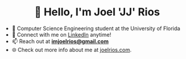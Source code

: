 <h1 align="center"> 👋 Hello, I'm Joel 'JJ' Rios </h1>

- 🏫    Computer Science Engineering student at the University of Florida 
- 💬    Connect with me on <a href="https://www.linkedin.com/in/imjoelrios/" target="_blank">LinkedIn</a> anytime!
- 📫    Reach out at **imjoelrios@gmail.com** 
- 🌐    Check out more info about me at <a href="http://joelrios.com/" target="_blank">joelrios.com</a>. 

<!-- 
<p align="left"> 
  <img src="https://img.icons8.com/color/50/000000/typescript.png"/>
  <img src="https://img.icons8.com/color/50/000000/javascript--v1.png"/>
  <img src="https://img.icons8.com/color/50/000000/python--v1.png"/>
  <img src="https://img.icons8.com/color/50/000000/c-plus-plus-logo.png"/>
  <img src="https://img.icons8.com/color/50/000000/java-coffee-cup-logo--v1.png"/>

  <img src="https://img.icons8.com/fluency/50/000000/docker.png" width="40" height="40"/>
  <img src="https://img.icons8.com/color/50/000000/kubernetes.png"/>
  <img src="https://img.icons8.com/color/50/000000/azure-1.png"/>
  <img src="https://img.icons8.com/color/50/000000/firebase.png"/>

  <img src="https://img.icons8.com/color/50/000000/react-native.png"/>
  <img src="https://img.icons8.com/color/50/000000/nodejs.png"/>
  <img src="https://img.icons8.com/color/50/000000/mongodb.png"/>
  <img src="https://img.icons8.com/color/50/000000/html-5--v1.png"/>
  <img src="https://img.icons8.com/color/50/000000/css3.png"/>

  <img src="https://img.icons8.com/color/50/000000/npm.png"/>
  <img src="https://img.icons8.com/color/50/000000/git.png"/>
  <img src="https://img.icons8.com/color/50/000000/figma--v1.png"/>
</p>

#### Languages and Tools:
<p align="left"> 
  <img title="Python" align="left" src="https://www.vectorlogo.zone/logos/python/python-icon.svg" alt="python" width="40" height="40"/>
  <img title="C++" align="left" src="https://upload.wikimedia.org/wikipedia/commons/1/18/ISO_C%2B%2B_Logo.svg" alt="C++" width="40" height="40"/> 
  <img title="Java" align="left" src="https://raw.githubusercontent.com/devicons/devicon/master/icons/java/java-original.svg" alt="java" width="40" height="40"/> 
  <img title="Mongo" align="left" src="https://www.vectorlogo.zone/logos/mongodb/mongodb-icon.svg" alt="Mongo" width="40" height="40"/>
  <img title="React" align="left" src="https://www.vectorlogo.zone/logos/reactjs/reactjs-icon.svg" alt="React" width="40" height="40"/>
  <img title="mySQL" align="left" src="https://raw.githubusercontent.com/devicons/devicon/40cd6bc89a299dc50ac289f8e3b071d0dff49d9c/icons/mysql/mysql-original.svg" alt="mySQL" width="40" height="40"/> 
  <img title="JavaScript" align="left" src="https://www.vectorlogo.zone/logos/javascript/javascript-icon.svg" alt="javascript" width="40" height="40"/> 
  <img title="C#" align="left" src="https://raw.githubusercontent.com/devicons/devicon/40cd6bc89a299dc50ac289f8e3b071d0dff49d9c/icons/csharp/csharp-original.svg" alt="c#" width="40" height="40"/> 
  <img title="Bash" align="left" src="https://www.vectorlogo.zone/logos/gnu_bash/gnu_bash-icon.svg" alt="bash" width="40" height="40"/> 
  <img title="Linux" align="left" src="https://raw.githubusercontent.com/devicons/devicon/40cd6bc89a299dc50ac289f8e3b071d0dff49d9c/icons/linux/linux-original.svg" alt="linux" width="40" height="40"/> 
  <img title="Debian" align="left" src="https://raw.githubusercontent.com/devicons/devicon/40cd6bc89a299dc50ac289f8e3b071d0dff49d9c/icons/debian/debian-original.svg" alt="bash" width="40" height="40"/> 
  <img title="Tensorflow" align="left" src="https://www.vectorlogo.zone/logos/tensorflow/tensorflow-icon.svg" alt="tensorflow" width="40" height="40"/> 
   <img title="Pytorch" align="left" src="https://www.vectorlogo.zone/logos/pytorch/pytorch-icon.svg" alt="pytorch" width="40" height="40"/> 
  <img title="OpenCV" align="left" src="https://www.vectorlogo.zone/logos/opencv/opencv-icon.svg" alt="opencv" width="40" height="40"/> 
</p> 
 -->

<!-- <a href="https://icons8.com/">Icons by Icons8</a> -->
